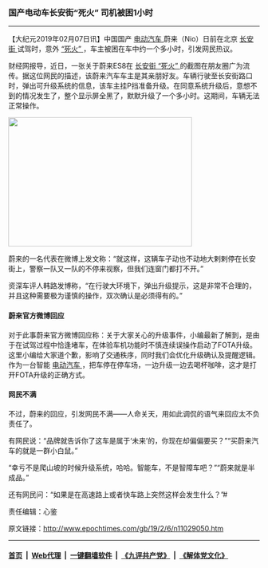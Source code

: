 ### 国产电动车长安街“死火” 司机被困1小时
------------------------

<p>
 【大纪元2019年02月07日讯】中国国产
 <a href="http://www.epochtimes.com/gb/tag/%E7%94%B5%E5%8A%A8%E6%B1%BD%E8%BD%A6.html">
  电动汽车
 </a>
 蔚来（Nio）日前在北京
 <a href="http://www.epochtimes.com/gb/tag/%E9%95%BF%E5%AE%89%E8%A1%97.html">
  长安街
 </a>
 试驾时，意外
 <a href="http://www.epochtimes.com/gb/tag/%E2%80%9C%E6%AD%BB%E7%81%AB%E2%80%9D.html">
  “死火”
 </a>
 ，车主被困在车中约一个多小时，引发网民热议。
</p>
<p>
 财经网报导，近日，一张关于蔚来ES8在
 <a href="http://www.epochtimes.com/gb/tag/%E9%95%BF%E5%AE%89%E8%A1%97.html">
  长安街
 </a>
 <a href="http://www.epochtimes.com/gb/tag/%E2%80%9C%E6%AD%BB%E7%81%AB%E2%80%9D.html">
  “死火”
 </a>
 的截图在朋友圈广为流传。据这位网民的描述，该蔚来汽车车主是其亲朋好友。车辆行驶至长安街路口时，弹出可升级系统的信息，该车主挂P挡准备升级。在同意系统升级后，意想不到的情况发生了，整个显示屏全黑了，默默升级了一个多小时。这期间，车辆无法正常操作。
</p>
<p>
 <a href="http://i.epochtimes.com/assets/uploads/2019/02/8ddeba25876c4188a752e4e7eb2d59e0.jpeg">
  <img alt="" class="aligncenter wp-image-11029057 size-full" height="259" src="http://i.epochtimes.com/assets/uploads/2019/02/8ddeba25876c4188a752e4e7eb2d59e0.jpeg" width="368"/>
 </a>
</p>
<p>
 蔚来的一名代表在微博上发文称：“就这样，这辆车子动也不动地大剌剌停在长安街上，警察一队又一队的不停来视察，但我们连窗门都打不开。”
</p>
<p>
 资深车评人韩路发博称，“在行驶大环境下，弹出升级提示，这是非常不合理的，并且这种需要极为谨慎的操作，双次确认是必须得有的。”
</p>
<h4>
 蔚来官方微博回应
</h4>
<p>
 对于此事蔚来官方微博回应称：关于大家关心的升级事件，小编最新了解到，是由于在试驾过程中恰逢堵车，在体验车机功能时不慎连续误操作启动了FOTA升级。这里小编给大家道个歉，影响了交通秩序，同时我们会优化升级确认及提醒逻辑。 作为一台智能
 <a href="http://www.epochtimes.com/gb/tag/%E7%94%B5%E5%8A%A8%E6%B1%BD%E8%BD%A6.html">
  电动汽车
 </a>
 ，把车停在停车场，一边升级一边去喝杯咖啡，这才是打开FOTA升级的正确方式。
</p>
<h4>
 网民不满
</h4>
<p>
 不过，蔚来的回应，引发网民不满——人命关天，用如此调侃的语气来回应太不负责任了。
</p>
<p>
 有网民说：“品牌就告诉你了这车是属于‘未来’的，你现在却偏偏要买？”“买蔚来汽车的就是一群小白鼠。”
</p>
<p>
 “幸亏不是爬山坡的时候升级系统，哈哈。智能车，不是智障车吧？”“蔚来就是半成品。”
</p>
<p>
 还有网民问：“如果是在高速路上或者快车路上突然这样会发生什么？”#
</p>
<p>
 责任编辑：心鉴
</p>

原文链接：http://www.epochtimes.com/gb/19/2/6/n11029050.htm


------------------------
#### [首页](https://github.com/gfw-breaker/banned-news/blob/master/README.md) &nbsp;|&nbsp; [Web代理](https://github.com/labour-camp/helloworld) &nbsp;|&nbsp; [一键翻墙软件](https://github.com/gfw-breaker/nogfw/blob/master/README.md) &nbsp;|&nbsp; [《九评共产党》](https://github.com/gfw-breaker/9ping.md/blob/master/README.md#九评之一评共产党是什么) &nbsp;|&nbsp; [《解体党文化》](https://github.com/gfw-breaker/jtdwh.md/blob/master/README.md#绪论)

